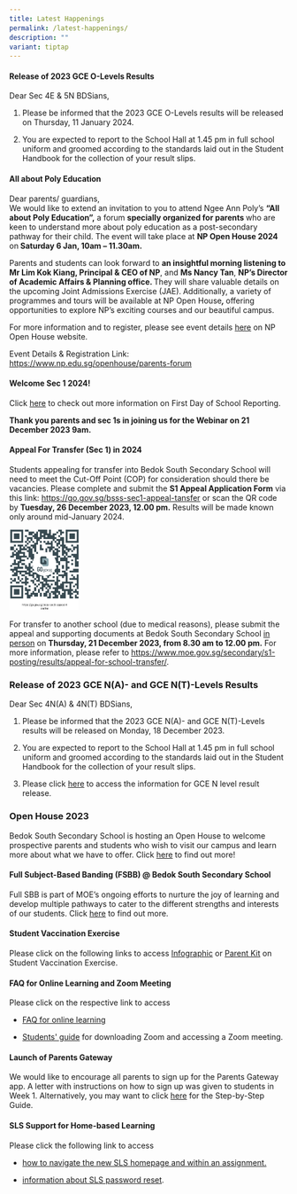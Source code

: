 ```yaml
---
title: Latest Happenings
permalink: /latest-happenings/
description: ""
variant: tiptap
---
```

<h4>Release of 2023 GCE O-Levels Results</h4><p>Dear  Sec 4E &amp; 5N BDSians,</p><ol data-tight="true" class="tight"><li><p>Please be informed that the 2023 GCE O-Levels results will be released on Thursday, 11 January 2024.</p></li><li><p>You are expected to report to the School Hall at 1.45 pm in full school uniform and groomed according to the standards laid out in the Student Handbook for the collection of your&nbsp;result&nbsp;slips.</p></li></ol><h4>All about Poly Education</h4><p>Dear parents/ guardians, <br>We would like to extend an invitation to you to attend Ngee Ann Poly’s <strong>“All about Poly Education”,</strong> a forum <strong>specially organized for parents </strong>who are keen to understand more about poly education as a post-secondary pathway for their child. The event will take place at <strong>NP Open House 2024 </strong>on<strong> Saturday 6 Jan, 10am – 11.30am.</strong></p><p></p><p>Parents and students can look forward to <strong>an insightful morning listening to Mr Lim Kok Kiang, Principal &amp; CEO of NP</strong>, and <strong>Ms Nancy Tan</strong>, <strong>NP’s Director of Academic Affairs &amp; Planning office. </strong>They will share valuable details on the upcoming Joint Admissions Exercise (JAE).<strong><em> </em></strong>Additionally, a variety of programmes and tours will be available at NP Open House<strong><em>, </em></strong>offering opportunities to explore NP’s exciting courses and our beautiful campus.</p><p>For more information and to register, please see event details <a href="https://www.np.edu.sg/openhouse/parents-forum" rel="noopener noreferrer nofollow" target="_blank">here</a> on NP Open House website.</p><p>Event Details &amp; Registration Link: <a href="https://www.np.edu.sg/openhouse/parents-forum" rel="noopener noreferrer nofollow" target="_blank">https://www.np.edu.sg/openhouse/parents-forum</a></p><p></p><h4>Welcome Sec 1 2024!</h4><p>Click <a href="https://bedoksouthsec.moe.edu.sg/prospectus/information-for-sec-1-2024/" rel="noopener noreferrer nofollow" target="_blank">here</a> to check out more information on First Day of School Reporting.</p><p><strong>Thank you parents and sec 1s in joining us for the Webinar on 21 December 2023 9am.</strong></p><h4>Appeal For Transfer (Sec 1) in 2024</h4><p>Students appealing for transfer into Bedok South Secondary School will need to meet the Cut-Off Point (COP) for consideration should there be vacancies. Please complete and submit the <strong>S1 Appeal Application Form</strong> via this link: <a href="https://go.gov.sg/bsss-sec1-appeal-tansfer" rel="noopener noreferrer nofollow" target="_blank">https://go.gov.sg/bsss-sec1-appeal-tansfer</a> or scan the QR code by <strong>Tuesday, 26 December 2023, 12.00 pm.</strong> Results will be made known only around mid-January 2024.</p><p></p><div class="isomer-image-wrapper"><img style="width: 25%;" height="auto" width="100%" alt="" src="/images/Secondary 1 Matters/Sec_1_2024_Appeal.png"></div><p>For transfer to another school (due to medical reasons), please submit the appeal and supporting documents at Bedok South Secondary School <u>in person</u> on <strong>Thursday, 21 December 2023, from 8.30 am to 12.00 pm.</strong> For more information, please refer to <a href="https://www.moe.gov.sg/secondary/s1-posting/results/appeal-for-school-transfer/" rel="noopener noreferrer nofollow" target="_blank">https://www.moe.gov.sg/secondary/s1-posting/results/appeal-for-school-transfer/</a>.</p><h3>Release of 2023 GCE N(A)- and GCE N(T)-Levels Results</h3><p>Dear Sec 4N(A) &amp; 4N(T) BDSians,</p><ol data-tight="true" class="tight"><li><p>Please be informed that the 2023 GCE N(A)- and GCE N(T)-Levels results will be released on Monday, 18 December 2023.</p></li><li><p>You are expected to report to the School Hall at 1.45 pm in full school uniform and groomed according to the standards laid out in the Student Handbook for the collection of your&nbsp;result&nbsp;slips.</p></li><li><p>Please click <a href="/files/GCE Matters/2023_N_Level_Slides_Sharing_with_students_18Dec23.pdf" rel="noopener noreferrer nofollow" target="_blank">here</a> to access the information for GCE N level result release.</p></li></ol><h3>Open House 2023</h3><p>Bedok South Secondary School is hosting an Open House to welcome prospective parents and students who wish to visit our campus and learn more about what we have to offer. Click <a href="https://go.gov.sg/bds-eopen-house-2023" rel="noopener noreferrer nofollow" target="_blank">here</a> to find out more!</p><h4>Full Subject-Based Banding (FSBB) @ Bedok South Secondary School</h4><p>Full SBB is part of MOE’s ongoing efforts to nurture the joy of learning and develop multiple pathways to cater to the different strengths and interests of our students.&nbsp;Click&nbsp;<a href="/curriculum/Full-Subject-Based-Banding-FSBB/" rel="noopener noreferrer nofollow" target="_blank">here</a> to find out more.</p><h4>Student Vaccination Exercise</h4><p>Please click on the following links to access&nbsp;<a href="/files/Infographic%20onStudent%20Vaccination%20Exercise.pdf" rel="noopener noreferrer nofollow" target="_blank">Infographic</a>&nbsp;or&nbsp;<a href="/files/Parent%20Kit%20on%20StudentVaccinationExercise.pdf" rel="noopener noreferrer nofollow" target="_blank">Parent Kit</a>&nbsp;on Student Vaccination Exercise.</p><h4>FAQ for Online Learning and Zoom Meeting</h4><p>Please click on the respective link to access</p><ul data-tight="true" class="tight"><li><p><a href="/files/FAQforonlinelearning.pdf" rel="noopener noreferrer nofollow" target="_blank">FAQ for online learning</a></p></li><li><p><a href="/files/Students'%20Guide%20to%20Video%20Conferencing%20with%20Teachers%20Using%20Zoom%20for%20HBL.pdf" rel="noopener noreferrer nofollow" target="_blank">Students' guide</a>&nbsp;for downloading Zoom and accessing a Zoom meeting.</p></li></ul><h4>Launch of Parents Gateway</h4><p>We would like to encourage all parents to sign up for the Parents Gateway app. A letter with instructions on how to sign up was given to students in Week 1. Alternatively, you may want to click&nbsp;<a href="/files/Letter%20-%20Parents%20Gateway(BSSS).pdf" rel="noopener noreferrer nofollow" target="_blank">here</a>&nbsp;for the Step-by-Step Guide.</p><h4>SLS Support for Home-based Learning</h4><p>Please click the following link to access</p><ul data-tight="true" class="tight"><li><p><a href="/files/Student%20E-Poster%20for%20Navigation%20on%20SLS.pdf" rel="noopener noreferrer nofollow" target="_blank">how to navigate the new SLS homepage and within an assignment.</a></p></li><li><p><a href="/information-and-links/for-students/student-learning-space-sls" rel="noopener noreferrer nofollow" target="_blank">information about SLS password reset</a>.</p></li></ul><p></p>